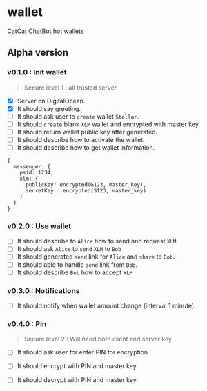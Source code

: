 # wallet
CatCat ChatBot hot wallets

## Alpha version
### v0.1.0 : Init wallet
> Secure level 1 : all trusted server
- [x] Server on DigitalOcean.
- [x] It should say greeting.
- [ ] It should ask user to `create` wallet `Stellar`.
- [ ] It should `create` blank `XLM` wallet and encrypted with master key.
- [ ] It should return wallet public key after generated.
- [ ] It should describe how to activate the wallet.
- [ ] It should describe how to get wallet information.
```
{
  messenger: {
    psid: 1234,
    xlm: {
      publicKey: encrypted(G123, master_key),
      secretKey : encrypted(S123, master_key)
    }
  }
}
```
### v0.2.0 : Use wallet
- [ ] It should describe to `Alice` how to send and request `XLM`
- [ ] It should ask `Alice` to `send` `XLM` to `Bob`
- [ ] It should generated `send` link for `Alice` and `share` to `Bob`.
- [ ] It should able to handle `send` link from `Bob`.
- [ ] It should describe `Bob` how to accept `XLM`

### v0.3.0 : Notifications
- [ ] It should notify when wallet amount change (interval 1 minute).

### v0.4.0 : Pin
> Secure level 2 : Will need both client and server key
- [ ] It should ask user for enter PIN for encryption.
- [ ] It should encrypt with PIN and master key.
- [ ] It should decrypt with PIN and master key.

